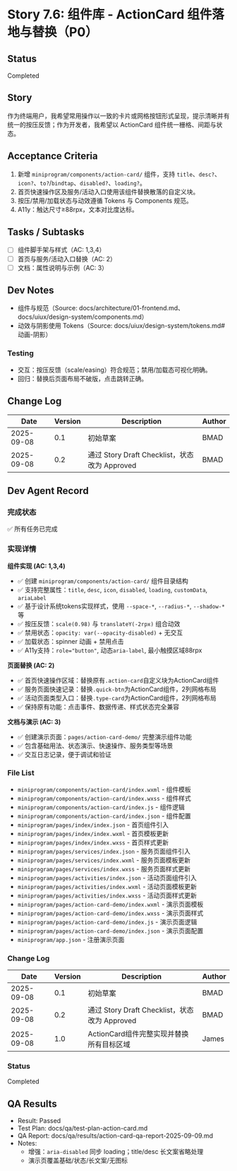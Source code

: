 # Story 7.6: 组件库 - ActionCard 组件落地与替换（P0）

## Status
Completed

## Story
作为终端用户，我希望常用操作以一致的卡片或网格按钮形式呈现，提示清晰并有统一的按压反馈；作为开发者，我希望以 ActionCard 组件统一栅格、间距与状态。

## Acceptance Criteria
1. 新增 `miniprogram/components/action-card/` 组件，支持 `title`、`desc?`、`icon?`、`to?`/`bindtap`、`disabled?`、`loading?`。
2. 首页快速操作区及服务/活动入口使用该组件替换散落的自定义块。
3. 按压/禁用/加载状态与动效遵循 Tokens 与 Components 规范。
4. A11y：触达尺寸≥88rpx，文本对比度达标。

## Tasks / Subtasks
- [ ] 组件脚手架与样式（AC: 1,3,4）
- [ ] 首页与服务/活动入口替换（AC: 2）
- [ ] 文档：属性说明与示例（AC: 3）

## Dev Notes
- 组件与规范（Source: docs/architecture/01-frontend.md、docs/uiux/design-system/components.md）
- 动效与阴影使用 Tokens（Source: docs/uiux/design-system/tokens.md#动画-阴影）

### Testing
- 交互：按压反馈（scale/easing）符合规范；禁用/加载态可视化明确。
- 回归：替换后页面布局不破版，点击跳转正确。

## Change Log
| Date       | Version | Description                                  | Author |
|------------|---------|----------------------------------------------|--------|
| 2025-09-08 | 0.1     | 初始草案                                     | BMAD   |
| 2025-09-08 | 0.2     | 通过 Story Draft Checklist，状态改为 Approved | BMAD   |

## Dev Agent Record

### 完成状态
✅ 所有任务已完成

### 实现详情

**组件实现 (AC: 1,3,4)**
- ✅ 创建 `miniprogram/components/action-card/` 组件目录结构
- ✅ 支持完整属性：`title`, `desc`, `icon`, `disabled`, `loading`, `customData`, `ariaLabel`
- ✅ 基于设计系统tokens实现样式，使用 `--space-*`, `--radius-*`, `--shadow-*` 等
- ✅ 按压反馈：`scale(0.98)` 与 `translateY(-2rpx)` 组合动效
- ✅ 禁用状态：`opacity: var(--opacity-disabled)` + 无交互
- ✅ 加载状态：spinner 动画 + 禁用点击
- ✅ A11y支持：`role="button"`, 动态`aria-label`, 最小触摸区域88rpx

**页面替换 (AC: 2)**
- ✅ 首页快速操作区域：替换原有`.action-card`自定义块为ActionCard组件
- ✅ 服务页面快速记录：替换`.quick-btn`为ActionCard组件，2列网格布局
- ✅ 活动页面类型入口：替换`.type-card`为ActionCard组件，2列网格布局
- ✅ 保持原有功能：点击事件、数据传递、样式状态完全兼容

**文档与演示 (AC: 3)**
- ✅ 创建演示页面：`pages/action-card-demo/` 完整演示组件功能
- ✅ 包含基础用法、状态演示、快速操作、服务类型等场景
- ✅ 交互日志记录，便于调试和验证

### File List
- `miniprogram/components/action-card/index.wxml` - 组件模板
- `miniprogram/components/action-card/index.wxss` - 组件样式
- `miniprogram/components/action-card/index.js` - 组件逻辑
- `miniprogram/components/action-card/index.json` - 组件配置
- `miniprogram/pages/index/index.json` - 首页组件引入
- `miniprogram/pages/index/index.wxml` - 首页模板更新
- `miniprogram/pages/index/index.wxss` - 首页样式更新  
- `miniprogram/pages/services/index.json` - 服务页面组件引入
- `miniprogram/pages/services/index.wxml` - 服务页面模板更新
- `miniprogram/pages/services/index.wxss` - 服务页面样式更新
- `miniprogram/pages/activities/index.json` - 活动页面组件引入
- `miniprogram/pages/activities/index.wxml` - 活动页面模板更新
- `miniprogram/pages/activities/index.wxss` - 活动页面样式更新
- `miniprogram/pages/action-card-demo/index.wxml` - 演示页面模板
- `miniprogram/pages/action-card-demo/index.wxss` - 演示页面样式
- `miniprogram/pages/action-card-demo/index.js` - 演示页面逻辑
- `miniprogram/pages/action-card-demo/index.json` - 演示页面配置
- `miniprogram/app.json` - 注册演示页面

### Change Log
| Date       | Version | Description                                  | Author |
|------------|---------|----------------------------------------------|--------|
| 2025-09-08 | 0.1     | 初始草案                                     | BMAD   |
| 2025-09-08 | 0.2     | 通过 Story Draft Checklist，状态改为 Approved | BMAD   |
| 2025-09-08 | 1.0     | ActionCard组件完整实现并替换所有目标区域         | James  |

### Status
Completed

## QA Results

- Result: Passed
- Test Plan: docs/qa/test-plan-action-card.md
- QA Report: docs/qa/results/action-card-qa-report-2025-09-09.md
- Notes:
  - 增强：`aria-disabled` 同步 loading；title/desc 长文案省略处理
  - 演示页覆盖基础/状态/长文案/无图标
